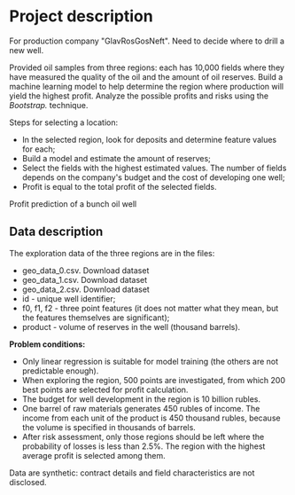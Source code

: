 # Project description

For production company "GlavRosGosNeft". Need to decide where to drill a new well.

Provided oil samples from three regions: each has 10,000 fields where they have measured the quality of the oil and the amount of oil reserves. Build a machine learning model to help determine the region where production will yield the highest profit. Analyze the possible profits and risks using the *Bootstrap.* technique.

Steps for selecting a location:

- In the selected region, look for deposits and determine feature values for each;
- Build a model and estimate the amount of reserves;
- Select the fields with the highest estimated values. The number of fields depends on the company's budget and the cost of developing one well;
- Profit is equal to the total profit of the selected fields.

Profit prediction of a bunch oil well

## Data description
The exploration data of the three regions are in the files:
 * geo_data_0.csv. Download dataset
 * geo_data_1.csv. Download dataset
 * geo_data_2.csv. Download dataset
 * id - unique well identifier;
 * f0, f1, f2 - three point features (it does not matter what they mean, but the features themselves are significant);
 * product - volume of reserves in the well (thousand barrels).



**Problem conditions:**
 * Only linear regression is suitable for model training (the others are not predictable enough).
 * When exploring the region, 500 points are investigated, from which 200 best points are selected for profit calculation.
 * The budget for well development in the region is 10 billion rubles.
 * One barrel of raw materials generates 450 rubles of income. The income from each unit of the product is 450 thousand rubles, because the volume is specified in thousands of barrels.
 * After risk assessment, only those regions should be left where the probability of losses is less than 2.5%. The region with the highest average profit is selected among them.

Data are synthetic: contract details and field characteristics are not disclosed.